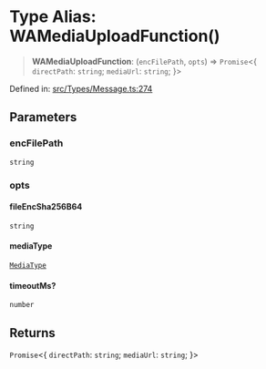 # Type Alias: WAMediaUploadFunction()

> **WAMediaUploadFunction**: (`encFilePath`, `opts`) => `Promise`\<\{ `directPath`: `string`; `mediaUrl`: `string`; \}\>

Defined in: [src/Types/Message.ts:274](https://github.com/Fokusdotid/bail/blob/3856b89f13bbe82f2e10396a28cd4ef2089de845/src/Types/Message.ts#L274)

## Parameters

### encFilePath

`string`

### opts

#### fileEncSha256B64

`string`

#### mediaType

[`MediaType`](MediaType.md)

#### timeoutMs?

`number`

## Returns

`Promise`\<\{ `directPath`: `string`; `mediaUrl`: `string`; \}\>
